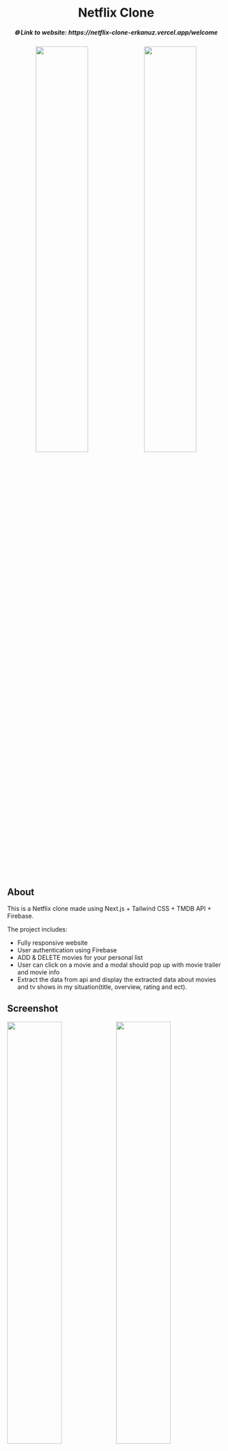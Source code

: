 <h1 align="center">Netflix Clone </h1>
<h5 align="center">🌐 Link to website: https://netflix-clone-erkanuz.vercel.app/welcome </h5>

<div align="center">
 <img width="49%" src="https://github.com/erkanuz/netflix-clone/assets/78959562/c1c853de-12c6-47b9-98c0-f9fc71e04544"/> <img width="49%" src="https://github.com/erkanuz/netflix-clone/assets/78959562/ef6c857b-bafd-4141-ae07-55e63a9b2993"/>
 </div>

## About
This is a Netflix clone made using Next.js + Tailwind CSS + TMDB API + Firebase.

The project includes:
* Fully responsive website
* User authentication using Firebase
* ADD & DELETE movies for your personal list
* User can click on a movie and a modal should pop up with movie trailer and movie info
* Extract the data from api and display the extracted data about movies and tv shows in my situation(title, overview,  rating and ect).

## Screenshot
<div align="left">
<img width="50%" src="https://github.com/erkanuz/netflix-clone/assets/78959562/a4490069-3b37-4eba-9244-60bda2028747"/><img width="50%" src="https://github.com/erkanuz/netflix-clone/assets/78959562/8c74087d-911e-4697-b092-03b0febea065"/>
</div>

<div>
<img width="50%" src="https://github.com/erkanuz/netflix-clone/assets/78959562/9bec48be-26d8-46fc-a0d2-f18adcbf3889"/><img width="50%" src="https://github.com/erkanuz/netflix-clone/assets/78959562/fdc26397-4a00-490d-a2af-7506a144517a"/>
</div>


## Languages used
* Typescript + Tailwind CSS

## Libraries used
* Recoil
* Firebase
* Swiper JS
* Material UI
* React-icons
* React-player
* React-hot-toast
* React-hook-form

## How to run
This is a [Next.js](https://nextjs.org/) project bootstrapped with `create-next-app`, before forking this repo please ask !
* Clone the repo
```bash
git clone
```
* Install dependencies
```bash
npm i
```
* Create an .env file
```bash
Create an .env file with your own API key
```
* Run the application
```bash
npm run dev
```

## Deployment
The project is deployed with [Vercel](https://vercel.com/) !
